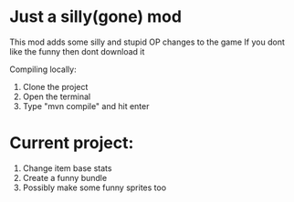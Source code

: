 # Just a silly(gone) mod
This mod adds some silly and stupid OP changes to the game
If you dont like the funny then dont download it

Compiling locally:
1. Clone the project
2. Open the terminal
3. Type "mvn compile" and hit enter

# Current project:
1. Change item base stats
2. Create a funny bundle
3. Possibly make some funny sprites too